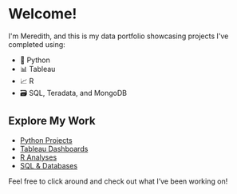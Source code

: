 # Welcome!

I'm Meredith, and this is my data portfolio showcasing projects I've completed using:

- 🐍 Python
- 📊 Tableau
- 📈 R
- 🗃️ SQL, Teradata, and MongoDB

## Explore My Work

- [Python Projects](./python.md)
- [Tableau Dashboards](./tableau.md)
- [R Analyses](./r.md)
- [SQL & Databases](./sql.md)

Feel free to click around and check out what I’ve been working on!
